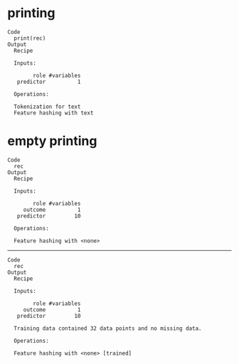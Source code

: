# printing

    Code
      print(rec)
    Output
      Recipe
      
      Inputs:
      
            role #variables
       predictor          1
      
      Operations:
      
      Tokenization for text
      Feature hashing with text

# empty printing

    Code
      rec
    Output
      Recipe
      
      Inputs:
      
            role #variables
         outcome          1
       predictor         10
      
      Operations:
      
      Feature hashing with <none>

---

    Code
      rec
    Output
      Recipe
      
      Inputs:
      
            role #variables
         outcome          1
       predictor         10
      
      Training data contained 32 data points and no missing data.
      
      Operations:
      
      Feature hashing with <none> [trained]


